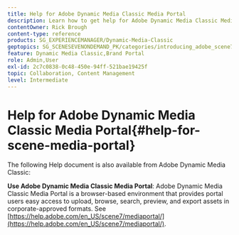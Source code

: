 ```yaml
---
title: Help for Adobe Dynamic Media Classic Media Portal
description: Learn how to get help for Adobe Dynamic Media Classic Media Portal.
contentOwner: Rick Brough
content-type: reference
products: SG_EXPERIENCEMANAGER/Dynamic-Media-Classic
geptopics: SG_SCENESEVENONDEMAND_PK/categories/introducing_adobe_scene7
feature: Dynamic Media Classic,Brand Portal
role: Admin,User
exl-id: 2c7c0838-0c48-450e-94ff-521bae19425f
topic: Collaboration, Content Management
level: Intermediate
---
```

# Help for Adobe Dynamic Media Classic Media Portal{#help-for-scene-media-portal}

The following Help document is also available from Adobe Dynamic Media Classic:

**Use Adobe Dynamic Media Classic Media Portal**: Adobe Dynamic Media Classic Media Portal is a browser-based environment that provides portal users easy access to upload, browse, search, preview, and export assets in corporate-approved formats. See [https://help.adobe.com/en_US/scene7/mediaportal/](https://help.adobe.com/en_US/scene7/mediaportal/).

<!-- Is this topic still needed? -rb 04/22/21
 used to point to www.adobe.com/go/learn_sc7_mediaportalusing_en and http://help.adobe.com/en_US/scene7/mediaportal/-->
